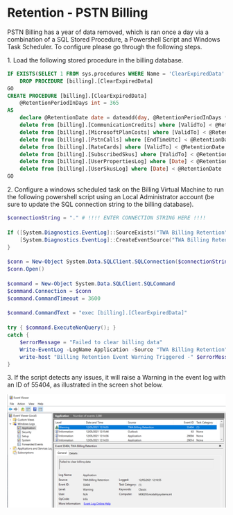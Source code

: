 # Retention - PSTN Billing

PSTN Billing has a year of data removed, which is ran once a day via a combination of a SQL Stored Procedure, a Powershell Script and Windows Task Scheduler. To configure please go through the following steps.

1\. Load the following stored procedure in the billing database.

```sql
IF EXISTS(SELECT 1 FROM sys.procedures WHERE Name = 'ClearExpiredData' And schema_id = SCHEMA_ID('billing'))
    DROP PROCEDURE [billing].[ClearExpiredData]
GO
CREATE PROCEDURE [billing].[ClearExpiredData]
    @RetentionPeriodInDays int = 365
AS
    declare @RetentionDate date = dateadd(day, @RetentionPeriodInDays * -1, GETUTCDATE())
    delete from [billing].[CommunicationCredits] where [ValidTo] < @RetentionDate
    delete from [billing].[MicrosoftPlanCosts] where [ValidTo] < @RetentionDate
    delete from [billing].[PstnCalls] where [EndTimeUtc] < @RetentionDate
    delete from [billing].[RateCards] where [ValidTo] < @RetentionDate
    delete from [billing].[SubscribedSkus] where [ValidTo] < @RetentionDate
    delete from [billing].[UserPropertiesLog] where [Date] < @RetentionDate
    delete from [billing].[UserSkusLog] where [Date] < @RetentionDate
GO
```

2\. Configure a windows scheduled task on the Billing Virtual Machine to run the following powershell script using an Local Administrator account (be sure to update the SQL connection string to the billing database).

```powershell
$connectionString = "." # !!!! ENTER CONNECTION STRING HERE !!!!

If ([System.Diagnostics.EventLog]::SourceExists("TWA Billing Retention") -eq 0){
    [System.Diagnostics.EventLog]::CreateEventSource("TWA Billing Retention", "Application")
}

$conn = New-Object System.Data.SQLClient.SQLConnection($connectionString)
$conn.Open()

$command = New-Object System.Data.SQLClient.SQLCommand
$command.Connection = $conn
$command.CommandTimeout = 3600

$command.CommandText = "exec [billing].[ClearExpiredData]"

try { $command.ExecuteNonQuery(); }
catch {
    $errorMessage = "Failed to clear billing data"
    Write-EventLog -LogName Application -Source "TWA Billing Retention" -EventID 55404 -Message $errorMessage -EntryType Warning
	write-host "Billing Retention Event Warning Triggered -" $errorMessage
}
```

3\. If the script detects any issues, it will raise a Warning in the event log with an ID of 55404, as illustrated in the screen shot below.

![Event Log](images/pstnbilling/monitoringRetentionEventLog.png)